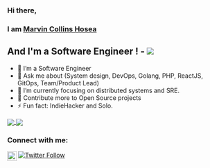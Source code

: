 ### Hi there, 
### I am [Marvin Collins Hosea](https://marvinhosea.pro)

## And I'm a Software Engineer ! - [![](https://komarev.com/ghpvc/?username=marvinhosea&label=Views&color=brightgreen&style=plastic)](https://github.com/marvinhosea)

- 🔭  I’m a Software Engineer
- 💬  Ask me about (System design, DevOps, Golang, PHP, ReactJS, GitOps, Team/Product Lead)
- 🌱  I’m currently focusing on distributed systems and SRE.
- 🥅  Contribute more to Open Source projects
- ⚡   Fun fact: IndieHacker and Solo.


<a href="https://www.linkedin.com/in/esmaeel-nabil-1813649b/">
  <img align="center" src="https://github-readme-stats-amber-one.vercel.app/api?username=esmaeelnabil&show_icons=true" />
</a>
<a href="https://www.linkedin.com/in/esmaeel-nabil-1813649b/">
  <img align="center" src="https://github-readme-stats-amber-one.vercel.app/api/top-langs/?username=esmaeelnabil&layout=compact" />
</a>



### Connect with me:

[<img align="left" alt="EsmaeelNabil | Twitter" width="22px" src="https://cdn.jsdelivr.net/npm/simple-icons@v3/icons/twitter.svg" />][twitter]
[![Twitter Follow](https://img.shields.io/twitter/follow/NomadSEG?color=1DA1F2&logo=twitter&style=for-the-badge)](https://twitter.com/intent/follow?original_referer=https%3A%2F%2Fgithub.com%2FEsmaeelNabil&screen_name=NomadSEG)



[twitter]: https://twitter.com/NomadSEG
